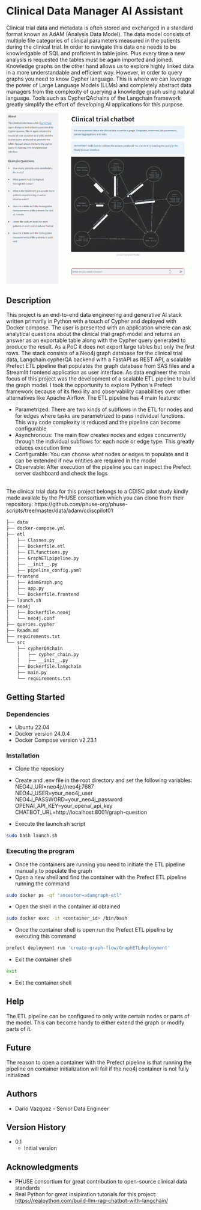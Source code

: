 # Clinical Data Manager AI Assistant

Clinical trial data and metadata is often stored and exchanged in a standard format known as AdAM (Analysis Data Model). The data model consists of multiple file categories of clinical parameters measured in the patients during the clinical trial.
In order to navigate this data one needs to be knowledgable of SQL and proficient in table joins. Plus every time a new analysis is requested the tables must be again imported and joined.
Knowledge graphs on the other hand allows us to explore highly linked data in a more understandable and efficient way. However, in order to query graphs you need to know Cypher language.
This is where we can leverage the power of Large Language Models (LLMs) and completely abstract data managers from the complexity of querying a knowledge graph using natural language. Tools such as CypherQAchains of the Langchain framework greatly simplify the effort of developing AI applications for this purpose.

![](CypherQAchainPoC.gif)

## Description

This project is an end-to-end data engineering and generative AI stack written primarily in Python with a touch of Cypher and deployed with Docker compose. The user is presented with an application where can ask analytical questions about the clinical trial graph model and returns an answer as an exportable table along with the Cypher query generated to produce the result. As a PoC it does not export large tables but only the first rows.
The stack consists of a Neo4j graph database for the clinical trial data, Langchain cypherQA backend with a FastAPI as REST API, a scalable Prefect ETL pipeline that populates the graph database from SAS files and a Streamlit frontend application as user interface.
As data engineer the main focus of this project was the development of a scalable ETL pipeline to build the graph model. I took the opportunity to explore Python's Prefect framework because of its flexiility and observability capabilities over other alternatives like Apache Airflow. The ETL pipeline has 4 main features: 
* Parametrized: There are two kinds of subflows in the ETL for nodes and for edges where tasks are parametrized to pass individual functions. This way code complexity is reduced and the pipeline can become configurable
* Asynchronous: The main flow creates nodes and edges concurrently through the individual subflows for each node or edge type. This greatly educes execution time 
* Configurable: You can choose what nodes or edges to populate and it can be extended if new entities are required in the model 
* Observable: After execution of the pipeline you can inspect the Prefect server dashboard and check the logs
<br>
The clinical trial data for this project belongs to a CDISC pilot study kindly made availale by the PHUSE consortium which you can clone from their repository:
https://github.com/phuse-org/phuse-scripts/tree/master/data/adam/cdiscpilot01

```
├── data
├── docker-compose.yml
├── etl
│   ├── Classes.py
│   ├── Dockerfile.etl
│   ├── ETLfunctions.py
│   ├── GraphETLpipeline.py
│   ├── __init__.py
│   ├── pipeline_config.yaml
├── frontend
│   ├── AdamGraph.png
│   ├── app.py
│   └── Dockerfile.frontend
├── launch.sh
├── neo4j
│   ├── Dockerfile.neo4j
│   └── neo4j.conf
├── queries.cypher
├── Readm.md
├── requirements.txt
└── src
    ├── cypherQAchain
    │   ├── cypher_chain.py
    │   ├── __init__.py
    ├── Dockerfile.langchain
    ├── main.py
    └── requirements.txt
```

## Getting Started

### Dependencies

* Ubuntu 22.04
* Docker version 24.0.4
* Docker Compose version v2.23.1

### Installation

* Clone the reposiory
* Create and .env file in the root directory and set the following variables: \
    NEO4J_URI=neo4j://neo4j:7687 \
    NEO4J_USER=your_neo4j_user \
    NEO4J_PASSWORD=your_neo4j_password \
    OPENAI_API_KEY=your_openai_api_key \
    CHATBOT_URL=http://localhost:8001/graph-question 

* Execute the launch.sh script
``` bash
sudo bash launch.sh
```

### Executing the program

* Once the containers are running you need to initiate the ETL pipeline manually to populate the graph
* Open a new shell and find the container with the Prefect ETL pipeline running the command
``` bash
sudo docker ps -qf "ancestor=adamgraph-etl"
```
* Open the shell in the container id obtained
``` bash
sudo docker exec -it <container_id> /bin/bash
```
* Once the container shell is open run the Prefect ETL pipeline by executing this command
``` bash 
prefect deployment run 'create-graph-flow/GraphETLdeployment'
```
* Exit the container shell
``` bash
exit
```
* Exit the container shell

## Help

The ETL pipeline can be configured to only write certain nodes or parts of the model. This can become handy to either extend the graph or modify parts of it.

## Future

The reason to open a container with the Prefect pipeline is that running the pipeline on container initialization will fail if the neo4j container is not fully initialized

## Authors

* Dario Vazquez - Senior Data Engineer

## Version History

* 0.1
    * Initial version

## Acknowledgments

* PHUSE consortium for great contribution to open-source clinical data standards
* Real Python for great insipiration tutorials for this project: https://realpython.com/build-llm-rag-chatbot-with-langchain/
